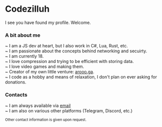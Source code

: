 # Codezilluh
I see you have found my profile. Welcome.

### A bit about me
~ I am a JS dev at heart, but I also work in C#, Lua, Rust, etc.<br>
~ I am passionate about the concepts behind networking and secuirty.<br>
~ I am currently 18.<br>
~ I love compression and trying to be efficient with storing data.<br>
~ I love video games and making them.<br>
~ Creator of my own little venture: [arooo.ga](https://arooo.ga).<br>
~ I code as a hobby and means of relaxation, I don't plan on ever asking for donations.

### Contacts
~ I am always available via [email](mailto:general@arooo.ga)<br>
~ I am also on various other platforms (Telegram, Discord, etc.)<br>

<sub>Other contact information is given upon request.</sub>
